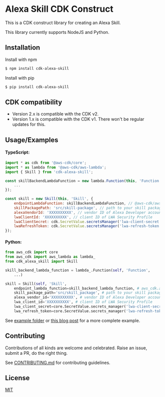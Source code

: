 # Alexa Skill CDK Construct

This is a CDK construct library for creating an Alexa Skill.

This library currently supports NodeJS and Python.

## Installation

Install with npm

```bash
$ npm install cdk-alexa-skill
```

Install with pip

```bash
$ pip install cdk-alexa-skill
```

## CDK compatibility

* Version 2.x is compatible with the CDK v2.
* Version 1.x is compatible with the CDK v1. There won't be regular updates for this.

## Usage/Examples

#### TypeScript:

```javascript
import * as cdk from '@aws-cdk/core';
import * as lambda from '@aws-cdk/aws-lambda';
import { Skill } from 'cdk-alexa-skill';

const skillBackendLambdaFunction = new lambda.Function(this, 'Function', {
    ...
});

const skill = new Skill(this, 'Skill', {
    endpointLambdaFunction: skillBackendLambdaFunction, // @aws-cdk/aws-lambda.IFunction object containing backend code for the Alexa Skill
    skillPackagePath: 'src/skill-package', // path to your skill package
    alexaVendorId: 'XXXXXXXXXX', // vendor ID of Alexa Developer account
    lwaClientId: 'XXXXXXXXXX', // client ID of LWA Security Profile
    lwaClientSecret: cdk.SecretValue.secretsManager('lwa-client-secret'), // @aws-cdk/core.SecretValue object containing client secret of LWA Security Profile
    lwaRefreshToken: cdk.SecretValue.secretsManager('lwa-refresh-token') // @aws-cdk/core.SecretValue object containing refresh token of LWA Security Profile
});
```

#### Python:

```python
from aws_cdk import core
from aws_cdk import aws_lambda as lambda_
from cdk_alexa_skill import Skill

skill_backend_lambda_function = lambda_.Function(self, 'Function',
    ...)

skill = Skill(self, 'Skill',
    endpoint_lambda_function=skill_backend_lambda_function, # aws_cdk.aws_lambda.IFunction object containing backend code for the Alexa Skill
    skill_package_path='src/skill_package', # path to your skill package
    alexa_vendor_id='XXXXXXXXXX', # vendor ID of Alexa Developer account
    lwa_client_id='XXXXXXXXXX', # client ID of LWA Security Profile
    lwa_client_secret=core.SecretValue.secrets_manager('lwa-client-secret'), # @aws-cdk/core.SecretValue object containing client secret of LWA Security Profile
    lwa_refresh_token=core.SecretValue.secrets_manager('lwa-refresh-token')) # @aws-cdk/core.SecretValue object containing refresh token of LWA Security Profile
```

See [example folder](./example) or [this blog post](https://aws.amazon.com/blogs/devops/deploying-alexa-skills-with-aws-cdk/) for a more complete example.

## Contributing

Contributions of all kinds are welcome and celebrated. Raise an issue, submit a PR, do the right thing.

See [CONTRIBUTING.md](./CONTRIBUTING.md) for contributing guidelines.

## License

[MIT](./LICENSE)
